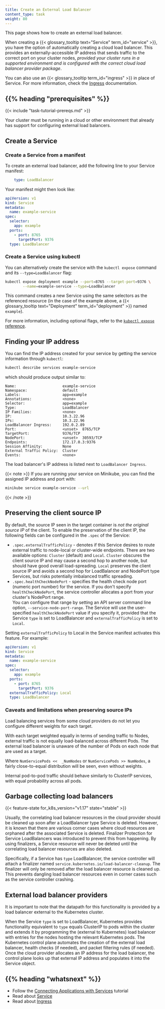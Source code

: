 ```yaml
---
title: Create an External Load Balancer
content_type: task
weight: 80
---
```


<!-- overview -->

This page shows how to create an external load balancer.

When creating a {{< glossary_tooltip text="Service" term_id="service" >}}, you have
the option of automatically creating a cloud load balancer. This provides an
externally-accessible IP address that sends traffic to the correct port on your cluster
nodes,
_provided your cluster runs in a supported environment and is configured with
the correct cloud load balancer provider package_.

You can also use an {{< glossary_tooltip term_id="ingress" >}} in place of Service.
For more information, check the [Ingress](/docs/concepts/services-networking/ingress/)
documentation.

## {{% heading "prerequisites" %}}


{{< include "task-tutorial-prereqs.md" >}}

Your cluster must be running in a cloud or other environment that already has support
for configuring external load balancers.


<!-- steps -->

## Create a Service

### Create a Service from a manifest

To create an external load balancer, add the following line to your
Service manifest:

```yaml
    type: LoadBalancer
```

Your manifest might then look like:

```yaml
apiVersion: v1
kind: Service
metadata:
  name: example-service
spec:
  selector:
    app: example
  ports:
    - port: 8765
      targetPort: 9376
  type: LoadBalancer
```

### Create a Service using kubectl

You can alternatively create the service with the `kubectl expose` command and
its `--type=LoadBalancer` flag:

```bash
kubectl expose deployment example --port=8765 --target-port=9376 \
        --name=example-service --type=LoadBalancer
```

This command creates a new Service using the same selectors as the referenced
resource (in the case of the example above, a
{{< glossary_tooltip text="Deployment" term_id="deployment" >}} named `example`).

For more information, including optional flags, refer to the
[`kubectl expose` reference](/docs/reference/generated/kubectl/kubectl-commands/#expose).

## Finding your IP address

You can find the IP address created for your service by getting the service
information through `kubectl`:

```bash
kubectl describe services example-service
```

which should produce output similar to:

```
Name:                     example-service
Namespace:                default
Labels:                   app=example
Annotations:              <none>
Selector:                 app=example
Type:                     LoadBalancer
IP Families:              <none>
IP:                       10.3.22.96
IPs:                      10.3.22.96
LoadBalancer Ingress:     192.0.2.89
Port:                     <unset>  8765/TCP
TargetPort:               9376/TCP
NodePort:                 <unset>  30593/TCP
Endpoints:                172.17.0.3:9376
Session Affinity:         None
External Traffic Policy:  Cluster
Events:                   <none>
```

The load balancer's IP address is listed next to `LoadBalancer Ingress`.

{{< note >}}
If you are running your service on Minikube, you can find the assigned IP address and port with:

```bash
minikube service example-service --url
```
{{< /note >}}

## Preserving the client source IP

By default, the source IP seen in the target container is *not the original
source IP* of the client. To enable the preservation of the client IP, the following
fields can be configured in the `.spec` of the Service:

* `.spec.externalTrafficPolicy` - denotes if this Service desires to route
  external traffic to node-local or cluster-wide endpoints. There are two available
  options: `Cluster` (default) and `Local`. `Cluster` obscures the client source
  IP and may cause a second hop to another node, but should have good overall
  load-spreading. `Local` preserves the client source IP and avoids a second hop
  for LoadBalancer and NodePort type Services, but risks potentially imbalanced
  traffic spreading.
* `.spec.healthCheckNodePort` - specifies the health check node port
  (numeric port number) for the service. If you don't specify
  `healthCheckNodePort`, the service controller allocates a port from your
  cluster's NodePort range.  
  You can configure that range by setting an API server command line option,
  `--service-node-port-range`. The Service will use the user-specified
  `healthCheckNodePort` value if you specify it, provided that the
  Service `type` is set to LoadBalancer and `externalTrafficPolicy` is set
  to `Local`.

Setting `externalTrafficPolicy` to Local in the Service manifest
activates this feature. For example:

```yaml
apiVersion: v1
kind: Service
metadata:
  name: example-service
spec:
  selector:
    app: example
  ports:
    - port: 8765
      targetPort: 9376
  externalTrafficPolicy: Local
  type: LoadBalancer
```

### Caveats and limitations when preserving source IPs

Load balancing services from some cloud providers do not let you configure different weights for each target.

With each target weighted equally in terms of sending traffic to Nodes, external
traffic is not equally load-balanced across different Pods. The external load balancer
is unaware of the number of Pods on each node that are used as a target.

Where `NumServicePods <<  _NumNodes` or `NumServicePods >> NumNodes`, a fairly close-to-equal
distribution will be seen, even without weights.

Internal pod-to-pod traffic should behave similarly to ClusterIP services, with equal probability across all pods.

## Garbage collecting load balancers

{{< feature-state for_k8s_version="v1.17" state="stable" >}}

Usually, the correlating load balancer resources in the cloud provider should
be cleaned up soon after a LoadBalancer type Service is deleted. However, it is known
that there are various corner cases where cloud resources are orphaned after the
associated Service is deleted. Finalizer Protection for Service LoadBalancers was
introduced to prevent this from happening. By using finalizers, a Service resource
will never be deleted until the correlating load balancer resources are also deleted.

Specifically, if a Service has `type` LoadBalancer, the service controller will attach
a finalizer named `service.kubernetes.io/load-balancer-cleanup`.
The finalizer will only be removed after the load balancer resource is cleaned up.
This prevents dangling load balancer resources even in corner cases such as the
service controller crashing.

## External load balancer providers

It is important to note that the datapath for this functionality is provided by a load balancer external to the Kubernetes cluster.

When the Service `type` is set to LoadBalancer, Kubernetes provides functionality equivalent to `type` equals ClusterIP to pods
within the cluster and extends it by programming the (external to Kubernetes) load balancer with entries for the nodes
hosting the relevant Kubernetes pods. The Kubernetes control plane automates the creation of the external load balancer,
health checks (if needed), and packet filtering rules (if needed). Once the cloud provider allocates an IP address for the load
balancer, the control plane looks up that external IP address and populates it into the Service object.

## {{% heading "whatsnext" %}}

* Follow the [Connecting Applications with Services](/docs/tutorials/services/connect-applications-service/) tutorial
* Read about [Service](/docs/concepts/services-networking/service/)
* Read about [Ingress](/docs/concepts/services-networking/ingress/)
